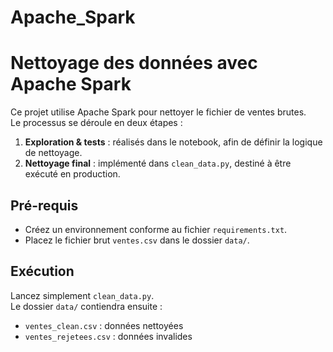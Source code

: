 # Apache_Spark

# Nettoyage des données avec Apache Spark

Ce projet utilise Apache Spark pour nettoyer le fichier de ventes brutes.  
Le processus se déroule en deux étapes :

1. **Exploration & tests** : réalisés dans le notebook, afin de définir la logique de nettoyage.
2. **Nettoyage final** : implémenté dans `clean_data.py`, destiné à être exécuté en production.

## Pré-requis
- Créez un environnement conforme au fichier `requirements.txt`.
- Placez le fichier brut `ventes.csv` dans le dossier `data/`.

## Exécution
Lancez simplement `clean_data.py`.  
Le dossier `data/` contiendra ensuite :
- `ventes_clean.csv` : données nettoyées  
- `ventes_rejetees.csv` : données invalides
